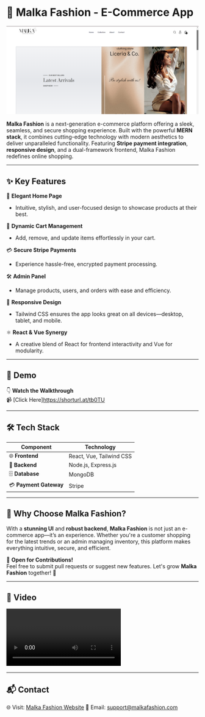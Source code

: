 # 🌟 **Malka Fashion - E-Commerce App**

![Home Page](frontend/src/assets/home.png) 


**Malka Fashion** is a next-generation e-commerce platform offering a sleek, seamless, and secure shopping experience. Built with the powerful **MERN stack**, it combines cutting-edge technology with modern aesthetics to deliver unparalleled functionality. Featuring **Stripe payment integration**, **responsive design**, and a dual-framework frontend, Malka Fashion redefines online shopping.

---

## ✨ **Key Features**

💼 **Elegant Home Page**  
- Intuitive, stylish, and user-focused design to showcase products at their best.

🛒 **Dynamic Cart Management**  
- Add, remove, and update items effortlessly in your cart.

💳 **Secure Stripe Payments**  
- Experience hassle-free, encrypted payment processing.

🛠️ **Admin Panel**  
- Manage products, users, and orders with ease and efficiency.

📱 **Responsive Design**  
- Tailwind CSS ensures the app looks great on all devices—desktop, tablet, and mobile.

⚛️ **React & Vue Synergy**  
- A creative blend of React for frontend interactivity and Vue for modularity.

---

## 🎥 **Demo**

👇 **Watch the Walkthrough**  
📹 [Click Here]https://shorturl.at/tb0TU


---

## 🛠️ **Tech Stack**

| **Component**         | **Technology**                 |
|------------------------|-------------------------------|
| 🌐 **Frontend**       | React, Vue, Tailwind CSS       |
| 💾 **Backend**        | Node.js, Express.js            |
| 🗄️ **Database**       | MongoDB                        |
| 💳 **Payment Gateway** | Stripe                         |

---

## 🌟 **Why Choose Malka Fashion?**

With a **stunning UI** and **robust backend**, **Malka Fashion** is not just an e-commerce app—it’s an experience. Whether you're a customer shopping for the latest trends or an admin managing inventory, this platform makes everything intuitive, secure, and efficient.  

🤝 **Open for Contributions!**  
Feel free to submit pull requests or suggest new features. Let's grow **Malka Fashion** together! 🎉  

---

## 📸 **Video**

![video](frontend/src/assets/fullvideo.mp4)



---

## 📬 **Contact**  
🌐 Visit: [Malka Fashion Website](https://e-commerce-shopping-app-tan.vercel.app/) 
📧 Email: [support@malkafashion.com](mailto:support@malkafashion.com)

